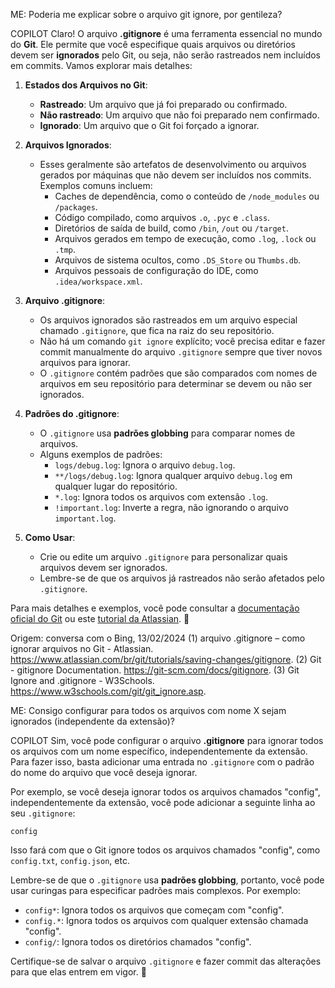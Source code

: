 ME: Poderia me explicar sobre o arquivo git ignore, por gentileza?

COPILOT
Claro! O arquivo **.gitignore** é uma ferramenta essencial no mundo do **Git**. Ele permite que você especifique quais arquivos ou diretórios devem ser **ignorados** pelo Git, ou seja, não serão rastreados nem incluídos em commits. Vamos explorar mais detalhes:

1. **Estados dos Arquivos no Git**:
   - **Rastreado**: Um arquivo que já foi preparado ou confirmado.
   - **Não rastreado**: Um arquivo que não foi preparado nem confirmado.
   - **Ignorado**: Um arquivo que o Git foi forçado a ignorar.

2. **Arquivos Ignorados**:
   - Esses geralmente são artefatos de desenvolvimento ou arquivos gerados por máquinas que não devem ser incluídos nos commits. Exemplos comuns incluem:
     - Caches de dependência, como o conteúdo de `/node_modules` ou `/packages`.
     - Código compilado, como arquivos `.o`, `.pyc` e `.class`.
     - Diretórios de saída de build, como `/bin`, `/out` ou `/target`.
     - Arquivos gerados em tempo de execução, como `.log`, `.lock` ou `.tmp`.
     - Arquivos de sistema ocultos, como `.DS_Store` ou `Thumbs.db`.
     - Arquivos pessoais de configuração do IDE, como `.idea/workspace.xml`.

3. **Arquivo .gitignore**:
   - Os arquivos ignorados são rastreados em um arquivo especial chamado `.gitignore`, que fica na raiz do seu repositório.
   - Não há um comando `git ignore` explícito; você precisa editar e fazer commit manualmente do arquivo `.gitignore` sempre que tiver novos arquivos para ignorar.
   - O `.gitignore` contém padrões que são comparados com nomes de arquivos em seu repositório para determinar se devem ou não ser ignorados.

4. **Padrões do .gitignore**:
   - O `.gitignore` usa **padrões globbing** para comparar nomes de arquivos.
   - Alguns exemplos de padrões:
     - `logs/debug.log`: Ignora o arquivo `debug.log`.
     - `**/logs/debug.log`: Ignora qualquer arquivo `debug.log` em qualquer lugar do repositório.
     - `*.log`: Ignora todos os arquivos com extensão `.log`.
     - `!important.log`: Inverte a regra, não ignorando o arquivo `important.log`.

5. **Como Usar**:
   - Crie ou edite um arquivo `.gitignore` para personalizar quais arquivos devem ser ignorados.
   - Lembre-se de que os arquivos já rastreados não serão afetados pelo `.gitignore`.

Para mais detalhes e exemplos, você pode consultar a [documentação oficial do Git](https://git-scm.com/docs/gitignore) ou este [tutorial da Atlassian](https://www.atlassian.com/br/git/tutorials/saving-changes/gitignore). 🚀

Origem: conversa com o Bing, 13/02/2024
(1) arquivo .gitignore – como ignorar arquivos no Git - Atlassian. https://www.atlassian.com/br/git/tutorials/saving-changes/gitignore.
(2) Git - gitignore Documentation. https://git-scm.com/docs/gitignore.
(3) Git Ignore and .gitignore - W3Schools. https://www.w3schools.com/git/git_ignore.asp.

ME: Consigo configurar para todos os arquivos com nome X sejam ignorados (independente da extensão)?

COPILOT
Sim, você pode configurar o arquivo **.gitignore** para ignorar todos os arquivos com um nome específico, independentemente da extensão. Para fazer isso, basta adicionar uma entrada no `.gitignore` com o padrão do nome do arquivo que você deseja ignorar.

Por exemplo, se você deseja ignorar todos os arquivos chamados "config", independentemente da extensão, você pode adicionar a seguinte linha ao seu `.gitignore`:

```plaintext
config
```

Isso fará com que o Git ignore todos os arquivos chamados "config", como `config.txt`, `config.json`, etc.

Lembre-se de que o `.gitignore` usa **padrões globbing**, portanto, você pode usar curingas para especificar padrões mais complexos. Por exemplo:

- `config*`: Ignora todos os arquivos que começam com "config".
- `config.*`: Ignora todos os arquivos com qualquer extensão chamada "config".
- `config/`: Ignora todos os diretórios chamados "config".

Certifique-se de salvar o arquivo `.gitignore` e fazer commit das alterações para que elas entrem em vigor. 🚀